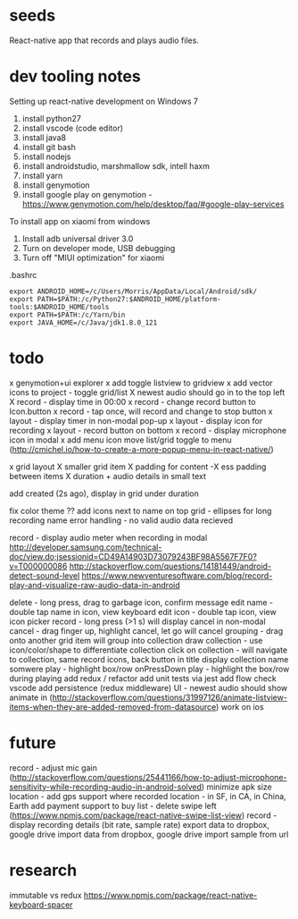 # seeds

React-native app that records and plays audio files.

# dev tooling notes

Setting up react-native development on Windows 7

1. install python27
2. install vscode (code editor)
3. install java8
4. install git bash
5. install nodejs
6. install androidstudio, marshmallow sdk, intell haxm 
7. install yarn
8. install genymotion
9. install google play on genymotion - https://www.genymotion.com/help/desktop/faq/#google-play-services

To install app on xiaomi from windows
1. Install adb universal driver 3.0
2. Turn on developer mode, USB debugging
3. Turn off "MIUI optimization" for xiaomi

.bashrc
```
export ANDROID_HOME=/c/Users/Morris/AppData/Local/Android/sdk/
export PATH=$PATH:/c/Python27:$ANDROID_HOME/platform-tools:$ANDROID_HOME/tools
export PATH=$PATH:/c/Yarn/bin
export JAVA_HOME=/c/Java/jdk1.8.0_121
```

# todo

x genymotion+ui explorer
x add toggle listview to gridview
x add vector icons to project - toggle grid/list
X newest audio should go in to the top left
X record - display time in 00:00
x record - change record button to Icon.button
x record - tap once, will record and change to stop button
x layout - display timer in non-modal pop-up 
x layout - display icon for recording
x layout - record button on bottom
x record - display microphone icon in modal
x add menu icon move list/grid toggle to menu (http://cmichel.io/how-to-create-a-more-popup-menu-in-react-native/)

x grid layout 
   X smaller grid item
   X padding for content
   -X ess padding between items
   X duration + audio details in small text

add created (2s ago), display in grid under duration

fix color theme
?? add icons next to name on top
grid - ellipses for long recording name
error handling - no valid audio data recieved

record - display audio meter when recording in modal
    http://developer.samsung.com/technical-doc/view.do;jsessionid=CD49A14903D73079243BF98A5567F7F0?v=T000000086
    http://stackoverflow.com/questions/14181449/android-detect-sound-level
    https://www.newventuresoftware.com/blog/record-play-and-visualize-raw-audio-data-in-android

delete - long press, drag to garbage icon, confirm message
edit name - double tap name in icon, view keyboard
edit icon - double tap icon, view icon picker
record - long press (>1 s) will display cancel in non-modal
cancel - drag finger up, highlight cancel, let go will cancel
grouping - drag onto another grid item will group into collection
draw collection - use icon/color/shape to differentiate collection
click on collection - will navigate to collection, same record icons, back button in title
    display collection name somwere
play - highlight box/row onPressDown
play - highlight the box/row during playing
add redux / refactor
add unit tests via jest
add flow check vscode
add persistence (redux middleware)
UI - newest audio should show animate in (http://stackoverflow.com/questions/31997126/animate-listview-items-when-they-are-added-removed-from-datasource)
work on ios

# future
record - adjust mic gain (http://stackoverflow.com/questions/25441166/how-to-adjust-microphone-sensitivity-while-recording-audio-in-android-solved)
minimize apk size
location - add gps support where recorded
location - in SF, in CA, in China, Earth
add payment support to buy 
list - delete swipe left (https://www.npmjs.com/package/react-native-swipe-list-view)
record - display recording details (bit rate, sample rate)
export data to dropbox, google drive
import data from dropbox, google drive
import sample from url

# research
immutable vs redux
https://www.npmjs.com/package/react-native-keyboard-spacer
